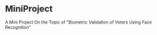 # MiniProject
A Mini Project On the Topic of "Biometric Validation of Voters Using Face Recognition"
